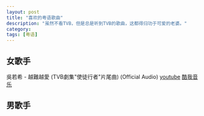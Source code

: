```yaml
---
layout: post
title: "喜欢的粤语歌曲"
description: "虽然不看TVB，但是总是听到TVB的歌曲，这都得归功于可爱的老婆。"
category: 
tags: [粤语]
---
```



女歌手
---

吳若希 - 越難越愛 (TVB劇集"使徒行者"片尾曲) (Official Audio)
[youtube](https://www.youtube.com/watch?v=SdeVap_dhGM&index=1&list=RDSdeVap_dhGM)
[酷我音乐](http://www.kuwo.cn/yinyue/5266437/)

男歌手
---
